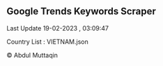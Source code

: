 

## Google Trends Keywords Scraper 
 
Last Update 19-02-2023 , 03:09:47

Country List :
VIETNAM.json



© Abdul Muttaqin 
